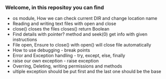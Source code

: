 ### Welcome, in this repositoy you can find
- os module, How we can check current DIR and change location name
- Reading and writing text files with open and close
- close() closes the files closes() return Boolean
- Find details with pointer? method and seek(0) get info with given instructions
- File open, Ensure to close() with open() will close file automatically
- How to use debugging - break points
- Error and Exception handling - try, except, else, finally
- raise our own exception - raise exception
- Overring, Deleting, writing permissions and methods
- ultiple exception should be put first and the last one should be the base